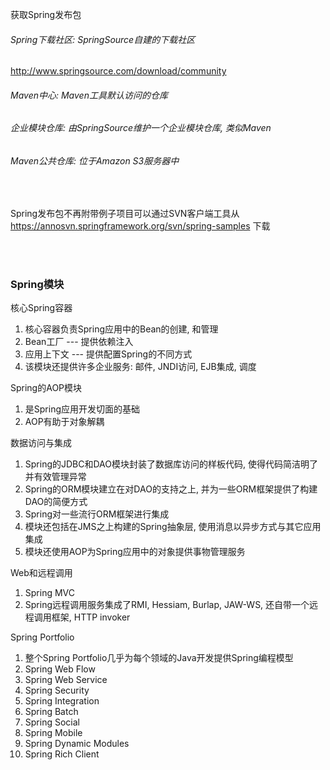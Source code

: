 获取Spring发布包

###### Spring下载社区: SpringSource自建的下载社区
http://www.springsource.com/download/community

###### Maven中心: Maven工具默认访问的仓库

###### 企业模块仓库: 由SpringSource维护一个企业模块仓库, 类似Maven

###### Maven公共仓库: 位于Amazon S3服务器中

<br>

Spring发布包不再附带例子项目可以通过SVN客户端工具从 https://annosvn.springframework.org/svn/spring-samples 下载

<br>

<br>

### Spring模块

核心Spring容器
1) 核心容器负责Spring应用中的Bean的创建, 和管理
2) Bean工厂 --- 提供依赖注入
3) 应用上下文 --- 提供配置Spring的不同方式
4) 该模块还提供许多企业服务: 邮件, JNDI访问, EJB集成, 调度

Spring的AOP模块
1) 是Spring应用开发切面的基础
2) AOP有助于对象解耦

数据访问与集成
1) Spring的JDBC和DAO模块封装了数据库访问的样板代码, 使得代码简洁明了并有效管理异常
2) Spring的ORM模块建立在对DAO的支持之上, 并为一些ORM框架提供了构建DAO的简便方式
3) Spring对一些流行ORM框架进行集成
4) 模块还包括在JMS之上构建的Spring抽象层, 使用消息以异步方式与其它应用集成
5) 模块还使用AOP为Spring应用中的对象提供事物管理服务

Web和远程调用
1) Spring MVC
2) Spring远程调用服务集成了RMI, Hessiam, Burlap, JAW-WS, 还自带一个远程调用框架, HTTP invoker

Spring Portfolio
1) 整个Spring Portfolio几乎为每个领域的Java开发提供Spring编程模型
2) Spring Web Flow
3) Spring Web Service
4) Spring Security
5) Spring Integration
6) Spring Batch
7) Spring Social
8) Spring Mobile
9) Spring Dynamic Modules
10) Spring Rich Client

